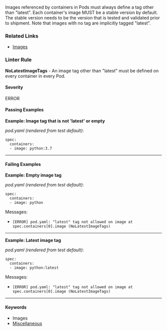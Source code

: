 <!-- This file is automatically generated by `cv doc`. Do not edit directly. -->

Images referenced by containers in Pods must always define a tag other than "latest". Each container's image MUST be a stable version by default. The stable version needs to be the version that is tested and validated prior to shipment. Note that images with no tag are implicitly tagged "latest".


### Related Links
* [Images](https://playbook.cloudpaklab.ibm.com/images/)

### Linter Rule
**NoLatestImageTags** - An image tag other than "latest" must be defined on every container in every Pod.

#### Severity
ERROR


#### Passing Examples

**Example: Image tag that is not 'latest' or empty**

_pod.yaml (rendered from test default)_:

    spec:
      containers:
      - image: python:3.7
    

<hr>


#### Failing Examples

**Example: Empty image tag**

_pod.yaml (rendered from test default)_:

    spec:
      containers:
      - image: python
    



Messages:
* `[ERROR] pod.yaml: "latest" tag not allowed on image at spec.containers[0].image (NoLatestImageTags)`
<hr>

**Example: Latest image tag**

_pod.yaml (rendered from test default)_:

    spec:
      containers:
      - image: python:latest
    



Messages:
* `[ERROR] pod.yaml: "latest" tag not allowed on image at spec.containers[0].image (NoLatestImageTags)`
<hr>

#### Keywords
* Images
* [Miscellaneous](../standards/Miscellaneous.md)
